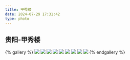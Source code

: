 ```yaml
---
title: 甲秀楼
date: 2024-07-29 17:31:42
type: photo
---
```


## 贵阳-甲秀楼

{% gallery %}
![](https://file-1305436646.file.myqcloud.com/blog/photo/14/DSCF0037.webp)
![](https://file-1305436646.file.myqcloud.com/blog/photo/14/DSCF0058.webp)
![](https://file-1305436646.file.myqcloud.com/blog/photo/14/DSCF9172.webp)
![](https://file-1305436646.file.myqcloud.com/blog/photo/14/DSCF9526.webp)
![](https://file-1305436646.file.myqcloud.com/blog/photo/14/DSCF9754.webp)
![](https://file-1305436646.file.myqcloud.com/blog/photo/14/DSCF9778.webp)
![](https://file-1305436646.file.myqcloud.com/blog/photo/14/DSCF9805.webp)
![](https://file-1305436646.file.myqcloud.com/blog/photo/14/DSCF9873.webp)
![](https://file-1305436646.file.myqcloud.com/blog/photo/14/DSCF9987.webp)
{% endgallery %}